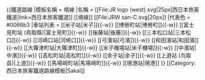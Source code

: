 {{鐵道路線
|模板名稱 = 境線
|名稱 = [[File:JR logo (west).svg|25px|西日本旅客鐵道|link=西日本旅客鐵道]] [[境線]] [[File:JRW san-C.svg|20px]]
|代表色 = #0066b3
|車站列表 = [[米子站|米子]]{{-w}} [[博勞町站|博勞町]]{{-w}} [[富士見町站 (鳥取縣)|富士見町]]{{-w}} [[後藤站|後藤]]{{-w}} [[三本松口站|三本松口]]{{-w}} [[河崎口站|河崎口]]{{-w}} [[弓濱站|弓濱]]{{-w}} [[和田濱站|和田濱]]{{-w}} [[大篠津町站|大篠津町]]{{-w}} [[米子機場站|米子機場]]{{-w}} [[中濱站|中濱]]{{-w}} [[高松町站|高松町]]{{-w}} [[余子站|余子]]{{-w}} [[上道站 (鸟取县)|上道]]{{-w}} [[馬場崎町站|馬場崎町]]{{-w}} [[境港站|境港]]
}}<noinclude>
[[Category:西日本旅客鐵道路線模板|Sakai]]
</noinclude>